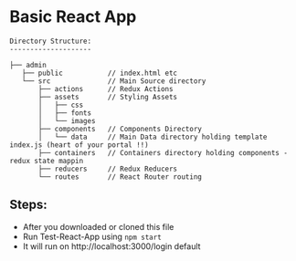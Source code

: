 # Basic React App

```
Directory Structure:
--------------------

├── admin
   ├── public           // index.html etc
   └── src              // Main Source directory
       ├── actions      // Redux Actions
       ├── assets       // Styling Assets
       │   ├── css
       │   ├── fonts
       │   └── images
       ├── components   // Components Directory
       │   └── data     // Main Data directory holding template index.js (heart of your portal !!)
       ├── containers   // Containers directory holding components - redux state mappin
       ├── reducers     // Redux Reducers
       └── routes       // React Router routing

```

## Steps:
* After you downloaded or cloned this file
* Run Test-React-App using `npm start`
* It will run on http://localhost:3000/login default


  
